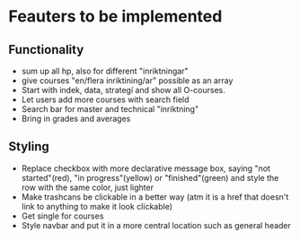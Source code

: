 # Feauters to be implemented

## Functionality
* sum up all hp, also for different "inriktningar"
* give courses "en/flera inriktining/ar" possible as an array
* Start with indek, data, strategí and show all O-courses.
* Let users add more courses with search field
* Search bar for master and technical "inriktning"
* Bring in grades and averages


## Styling
* Replace checkbox with more declarative message box, saying "not started"(red), "in progress"(yellow) or "finished"(green) and style the row with the same color, just lighter
* Make trashcans be clickable in a better way (atm it is a href that doesn't link to anything to make it look clickable)
* Get single for courses
* Style navbar and put it in a more central location such as general header